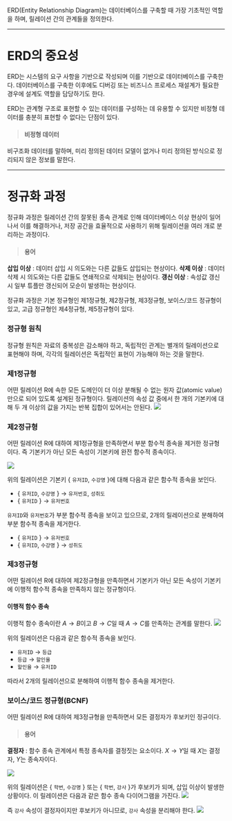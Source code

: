 ERD(Entity Relationship Diagram)는 데이터베이스를 구축할 때 가장 기초적인 역할을 하며, 릴레이션 간의 관계들을 정의한다.

***

# ERD의 중요성
ERD는 시스템의 요구 사항을 기반으로 작성되며 이를 기반으로 데이터베이스를 구축한다. 데이터베이스를 구축한 이후에도 디버깅 또는 비즈니스 프로세스 재설계가 필요한 경우에 설계도 역할을 담당하기도 한다.

ERD는 관계형 구조로 표현할 수 있는 데이터를 구성하는 데 유용할 수 있지만 비정형 데이터를 충분히 표현할 수 없다는 단점이 있다.

> #### 비정형 데이터
비구조화 데이터를 말하며, 미리 정의된 데이터 모델이 없거나 미리 정의된 방식으로 정리되지 않은 정보를 말한다.

***

# 정규화 과정
정규화 과정은 릴레이션 간의 잘못된 종속 관계로 인해 데이터베이스 이상 현상이 일어나서 이를 해결하거나, 저장 공간을 효율적으로 사용하기 위해 릴레이션을 여러 개로 분리하는 과정이다.

> #### 용어
**삽입 이상** : 데이터 삽입 시 의도와는 다른 값들도 삽입되는 현상이다.
**삭제 이상** : 데이터 삭제 시 의도와는 다른 값들도 연쇄적으로 삭제되는 현상이다.
**갱신 이상** : 속성값 갱신 시 일부 튜플만 갱신되어 모순이 발생하는 현상이다.

정규화 과정은 기본 정규형인 제1정규형, 제2정규형, 제3정규형, 보이스/코드 정규형이 있고, 고급 정규형인 제4정규형, 제5정규형이 있다.

### 정규형 원칙
정규형 원칙은 자료의 중복성은 감소해야 하고, 독립적인 관계는 별개의 릴레이션으로 표현해야 하며, 각각의 릴레이션은 독립적인 표현이 가능해야 하는 것을 말한다.

### 제1정규형
어떤 릴레이션 R에 속한 모든 도메인이 더 이상 분해될 수 없는 원자 값(atomic value)만으로 되어 있도록 설계된 정규형이다. 릴레이션의 속성 값 중에서 한 개의 기본키에 대해 두 개 이상의 값을 가지는 반복 집합이 있어서는 안된다.
![](https://velog.velcdn.com/images/pyoung/post/e0308bdb-459d-424e-8b36-d13d85d07a69/image.png)

### 제2정규형
어떤 릴레이션 R에 대하여 제1정규형을 만족하면서 부분 함수적 종속을 제거한 정규형이다. 즉 기본키가 아닌 모든 속성이 기본키에 완전 함수적 종속이다.

![](https://velog.velcdn.com/images/pyoung/post/a7fbdaa9-4d69-4105-9e9c-0935e9f715c2/image.png)

위의 릴레이션은 기본키 { `유저ID`, `수강명` }에 대해 다음과 같은 함수적 종속을 보인다.

- { `유저ID`, `수강명` } $\rightarrow$ `유저번호`, `성취도`
- { `유저ID` } $\rightarrow$ `유저번호`

`유저ID`와 `유저번호`가 부분 함수적 종속을 보이고 있으므로, 2개의 릴레이션으로 분해하여 부분 함수적 종속을 제거한다.

- { `유저ID` } $\rightarrow$ `유저번호`
- { `유저ID`, `수강명` } $\rightarrow$ `성취도`

### 제3정규형
어떤 릴레이션 R에 대하여 제2정규형을 만족하면서 기본키가 아닌 모든 속성이 기본키에 이행적 함수적 종속을 만족하지 않는 정규형이다.

#### 이행적 함수 종속
이행적 함수 종속이란 $A \rightarrow B$이고 $B \rightarrow C$일 때 $A \rightarrow C$를 만족하는 관계를 말한다.
![](https://velog.velcdn.com/images/pyoung/post/1e919d1b-cda8-4c16-98a9-4afa95ad0fa5/image.png)

위의 릴레이션은 다음과 같은 함수적 종속을 보인다.

- `유저ID` $\rightarrow$ `등급`
- `등급` $\rightarrow$ `할인율`
- `할인율` $\rightarrow$ `유저ID`

따라서 2개의 릴레이션으로 분해하여 이행적 함수 종속을 제거한다.

### 보이스/코드 정규형(BCNF)
어떤 릴레이션 R에 대하여 제3정규형을 만족하면서 모든 결정자가 후보키인 정규이다.

> #### 용어
**결정자** : 함수 종속 관계에서 특정 종속자를 결정짓는 요소이다. $X \rightarrow Y$일 때 $X$는 결정자, $Y$는 종속자이다.

![](https://velog.velcdn.com/images/pyoung/post/df904432-3b1f-4a54-96d2-14bd58ac2e32/image.png)

위의 릴레이션은 { `학번`, `수강명` } 또는 { `학번`, `강사` }가 후보키가 되며, 삽입 이상이 발생한 상황이다. 이 릴레이션은 다음과 같은 함수 종속 다이어그램을 가진다.
![](https://velog.velcdn.com/images/pyoung/post/066e53d9-270c-493d-8b85-4785bbffb15e/image.png)

즉 `강사` 속성이 결정자이지만 후보키가 아니므로, `강사` 속성을 분리해야 한다.
![](https://velog.velcdn.com/images/pyoung/post/756a54c1-5182-4b38-a134-19e589a9bedc/image.png)
